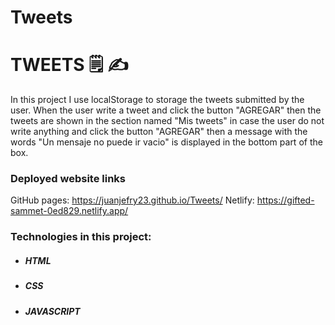 # Tweets

# TWEETS 🗒️ ✍️

In this project I use localStorage to storage the tweets submitted by the user. When the user write a tweet and click the button "AGREGAR" then the tweets are shown in the section named "Mis tweets" in case the user do not write anything and click the button "AGREGAR" then a message with the words "Un mensaje no puede ir vacio" is displayed in the bottom part of the box.

### Deployed website links
GitHub pages: https://juanjefry23.github.io/Tweets/
Netlify: https://gifted-sammet-0ed829.netlify.app/

### Technologies in this project:

- ##### HTML
- ##### CSS
- ##### JAVASCRIPT
